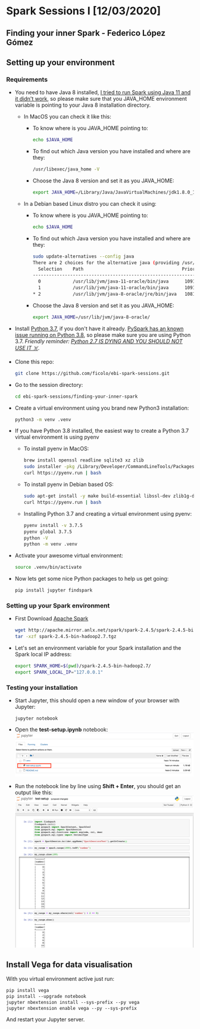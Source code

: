 # Spark Sessions I [12/03/2020]
## Finding your inner Spark - Federico López Gómez



## Setting up your environment
### Requirements

- You need to have Java 8 installed, [I tried to run Spark using Java 11 and it didn't work](https://spark.apache.org/docs/latest/#downloading), so please make sure that you JAVA_HOME environment variable is pointing to your Java 8 installation directory.

    - In MacOS you can check it like this:
        - To know where is you JAVA_HOME pointing to:
            ```sh
            echo $JAVA_HOME
            ```
        - To find out which Java version you have installed and where are they:
            ```sh
            /usr/libexec/java_home -V
            ```
        - Choose the Java 8 version and set it as you JAVA_HOME:
            ```sh
            export JAVA_HOME=/Library/Java/JavaVirtualMachines/jdk1.8.0_152.jdk/Contents/Home
            ```
    
    - In a Debian based Linux distro you can check it using:
        - To know where is you JAVA_HOME pointing to:
            ```sh
            echo $JAVA_HOME
            ```
        - To find out which Java version you have installed and where are they:
            ```sh
            sudo update-alternatives --config java
          There are 2 choices for the alternative java (providing /usr/bin/java).
              Selection    Path                                     Priority   Status
            ------------------------------------------------------------------------------
              0            /usr/lib/jvm/java-11-oracle/bin/java      1091      auto mode
              1            /usr/lib/jvm/java-11-oracle/bin/java      1091      manual mode
            * 2            /usr/lib/jvm/java-8-oracle/jre/bin/java   1081      manual mode
            ```
        - Choose the Java 8 version and set it as you JAVA_HOME:
            ```sh
            export JAVA_HOME=/usr/lib/jvm/java-8-oracle/
            ```


- Install [Python 3.7](https://www.python.org/), if you don't have it already. [PySpark has an known issue running on Python 3.8](https://stackoverflow.com/questions/58700384/how-to-fix-typeerror-an-integer-is-required-got-type-bytes-error-when-tryin), so please make sure you are using Python 3.7. *Friendly reminder: [Python 2.7 IS DYING AND YOU SHOULD NOT USE IT ☠️](https://pythonclock.org/)*.


- Clone this repo:
    ```sh
    git clone https://github.com/ficolo/ebi-spark-sessions.git
    ```

- Go to the session directory:
    ```sh
    cd ebi-spark-sessions/finding-your-inner-spark
    ```

- Create a virtual environment using you brand new Python3 installation:
    ```sh
    python3 -m venv .venv
    ```
 
- If you have Python 3.8 installed, the easiest way to create a Python 3.7 virtual environment is using pyenv
    - To install pyenv in MacOS:
        ```sh
        brew install openssl readline sqlite3 xz zlib
        sudo installer -pkg /Library/Developer/CommandLineTools/Packages/macOS_SDK_headers_for_macOS_10.14.pkg -target /
        curl https://pyenv.run | bash
        ```
    - To install pyenv in Debian based OS:
        ```sh
        sudo apt-get install -y make build-essential libssl-dev zlib1g-dev libbz2-dev libreadline-dev libsqlite3-dev wget curl llvm libncurses5-dev libncursesw5-dev xz-utils tk-dev libffi-dev liblzma-dev python-openssl
        curl https://pyenv.run | bash
        ```
    - Installing Python 3.7 and creating a virtual environment using pyenv:
        ```sh
        pyenv install -v 3.7.5
        pyenv global 3.7.5
        python -V
        python -m venv .venv
        ```

- Activate your awesome virtual environment:
    ```sh
    source .venv/bin/activate
    ```

- Now lets get some nice Python packages to help us get going:
    ```sh
    pip install jupyter findspark
    ```

### Setting up your Spark environment
- First Download [Apache Spark](https://spark.apache.org/)
    ```sh
    wget http://apache.mirror.anlx.net/spark/spark-2.4.5/spark-2.4.5-bin-hadoop2.7.tgz
    tar -xzf spark-2.4.5-bin-hadoop2.7.tgz
    ```

- Let's set an environment variable for your Spark installation and the Spark local IP address:
    ```sh
    export SPARK_HOME=$(pwd)/spark-2.4.5-bin-hadoop2.7/
    export SPARK_LOCAL_IP="127.0.0.1"
    ```

### Testing your installation
 - Start Jupyter, this should open a new window of your browser with Jupyter:
     ```shell script
     jupyter notebook
    ```

- Open the **test-setup.ipynb** notebook:
![Jupyter test setup](../img/jupyter-test-setup.png)

- Run the notebook line by line using **Shift + Enter**, you should get an output like this:
![Jupyter test output](../img/jupyter-test-setup-1.png)

## Install Vega for data visualisation
With you virtual environment active just run:
```shell script
pip install vega
pip install --upgrade notebook
jupyter nbextension install --sys-prefix --py vega
jupyter nbextension enable vega --py --sys-prefix
```
And restart your Jupyter server.

